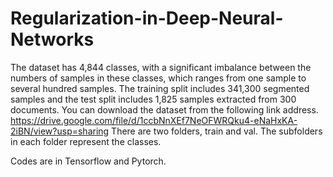 # Regularization-in-Deep-Neural-Networks
The dataset has 4,844 classes, with a significant imbalance between the numbers of samples in these classes, which ranges from one sample to several hundred samples. The training split includes 341,300 segmented samples and the test split includes 1,825 samples extracted from 300 documents. 
You can download the dataset from the following link address. 
https://drive.google.com/file/d/1ccbNnXEf7NeOFWRQku4-eNaHxKA-2iBN/view?usp=sharing
There are two folders, train and val. The subfolders in each folder represent the classes. 

Codes are in Tensorflow and Pytorch.
